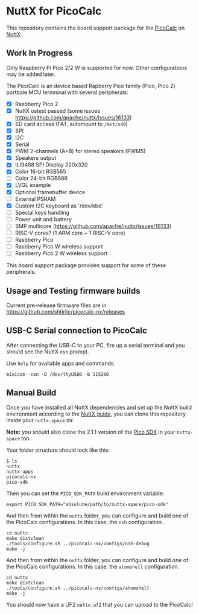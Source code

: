 # NuttX for PicoCalc

This repository contains the board support package for the [PicoCalc][picocalc] on [NuttX][nuttx].

## Work In Progress

Only Raspberry Pi Pico 2/2 W is supported for now. Other configurations may be added later.

The PicoCalc is an device based Rapberry Pico family (Pico, Pico 2) portbale MCU termninal with several peripherals:
- [x] Rasbberry Pico 2
- [x] NuttX ostest passed (some issues https://github.com/apache/nuttx/issues/16133)
- [x] SD card access (FAT, automount to `/mnt/sd0`)
- [x] SPI
- [x] I2C
- [x] Serial
- [x] PWM 2-channels (A+B) for stereo speakers (PWM5)
- [x] Speakers output
- [x] ILI9488 SPI Display 320x320
- [x] Color 16-bit RGB565
- [ ] Color 24-bit RGB888
- [x] LVGL example
- [x] Optional framebuffer device
- [ ] External PSRAM
- [x] Custom I2C keyboard as '/dev/kbd'
- [ ] Special keys handling
- [ ] Power unit and battery
- [ ] SMP multicore (https://github.com/apache/nuttx/issues/16133)
- [ ] RISC-V cores? (1 ARM core + 1 RISC-V core)
- [ ] Rasbberry Pico
- [ ] Rasbberry Pico W wireless support
- [ ] Rasbberry Pico 2 W wireless support

This board support package provides support for some of these peripherals.


## Usage and Testing firmware builds

Current pre-release firmware files are in https://github.com/shtirlic/picocalc-nx/releases

## USB-C Serial connection to PicoCalc

After connecting the USB-C to your PC, fire up a serial terminal and you should see the NuttX `nsh` prompt.

Use `help` for available apps and commands.

```console
minicom -con -D /dev/ttyUSB0 -b 115200
```


## Manual Build

Once you have installed all NuttX dependencies and set up the NuttX build environment according to the [NuttX guide][nx-install], you can clone this repository inside your `nuttx-space` dir.

**Note:** you should also clone the 2.1.1 version of the [Pico SDK][pico-sdk] in your `nuttx-space` too.

Your folder structure should look like this:

```console
$ ls
nuttx
nuttx-apps
picocalc-nx
pico-sdk
```

Then you can set the `PICO_SDK_PATH` build environment variable:

```console
export PICO_SDK_PATH="absolute/path/to/nuttx-space/pico-sdk"
```

And then from within the `nuttx` folder, you can configure and build one of the PicoCalc configurations. In this case, the
`nsh` configuration.

```console
cd nuttx
make distclean
./tools/configure.sh ../picocalc-nx/configs/nsh-debug
make -j
```

And then from within the `nuttx` folder, you can configure and build one of the PicoCalc configurations. In this case, the
`atomshell` configuration.

```console
cd nuttx
make distclean
./tools/configure.sh ../picocalc-nx/configs/atomshell
make -j
```




You should now have a UF2 `nuttx.uf2` that you can upload to the PicoCalc!


[picocalc]: https://github.com/clockworkpi/PicoCalc
[pico-sdk]: https://github.com/raspberrypi/pico-sdk
[nx-install]: https://nuttx.apache.org/docs/latest/quickstart/install.html
[nuttx]: https://nuttx.apache.org/
